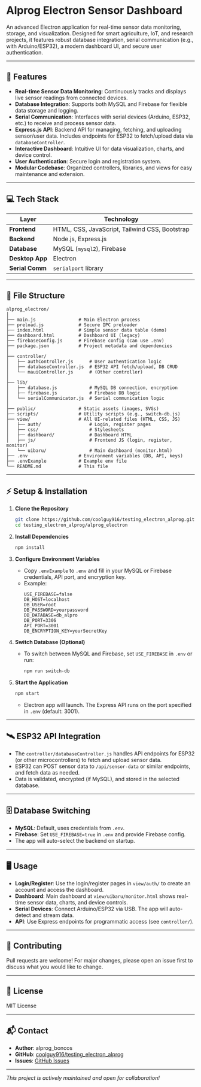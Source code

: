 # Alprog Electron Sensor Dashboard

An advanced Electron application for real-time sensor data monitoring, storage, and visualization. Designed for smart agriculture, IoT, and research projects, it features robust database integration, serial communication (e.g., with Arduino/ESP32), a modern dashboard UI, and secure user authentication.

---

## 🚀 Features

- **Real-time Sensor Data Monitoring**: Continuously tracks and displays live sensor readings from connected devices.
- **Database Integration**: Supports both MySQL and Firebase for flexible data storage and logging.
- **Serial Communication**: Interfaces with serial devices (Arduino, ESP32, etc.) to receive and process sensor data.
- **Express.js API**: Backend API for managing, fetching, and uploading sensor/user data. Includes endpoints for ESP32 to fetch/upload data via `databaseController`.
- **Interactive Dashboard**: Intuitive UI for data visualization, charts, and device control.
- **User Authentication**: Secure login and registration system.
- **Modular Codebase**: Organized controllers, libraries, and views for easy maintenance and extension.

---

## 💻 Tech Stack

| Layer           | Technology                                 |
|-----------------|---------------------------------------------|
| **Frontend**    | HTML, CSS, JavaScript, Tailwind CSS, Bootstrap |
| **Backend**     | Node.js, Express.js                        |
| **Database**    | MySQL (`mysql2`), Firebase                 |
| **Desktop App** | Electron                                   |
| **Serial Comm** | `serialport` library                       |

---

## 📂 File Structure

```
alprog_electron/
│
├── main.js                # Main Electron process
├── preload.js             # Secure IPC preloader
├── index.html             # Simple sensor data table (demo)
├── dashboard.html         # Dashboard UI (legacy)
├── firebaseConfig.js      # Firebase config (can use .env)
├── package.json           # Project metadata and dependencies
│
├── controller/
│   ├── authController.js      # User authentication logic
│   ├── databaseController.js  # ESP32 API fetch/upload, DB CRUD
│   └── mauiController.js      # (Other controller)
│
├── lib/
│   ├── database.js            # MySQL DB connection, encryption
│   ├── firebase.js            # Firebase DB logic
│   └── serialCommunicator.js  # Serial communication logic
│
├── public/                # Static assets (images, SVGs)
├── scripts/               # Utility scripts (e.g., switch-db.js)
├── view/                  # All UI-related files (HTML, CSS, JS)
│   ├── auth/                  # Login, register pages
│   ├── css/                   # Stylesheets
│   ├── dashboard/             # Dashboard HTML
│   ├── js/                    # Frontend JS (login, register, monitor)
│   └── uibaru/                # Main dashboard (monitor.html)
├── .env                   # Environment variables (DB, API, keys)
├── .envExample            # Example env file
└── README.md              # This file
```

---

## ⚡️ Setup & Installation

1. **Clone the Repository**
   ```sh
   git clone https://github.com/coolguy916/testing_electron_alprog.git
   cd testing_electron_alprog/alprog_electron
   ```

2. **Install Dependencies**
   ```sh
   npm install
   ```

3. **Configure Environment Variables**
   - Copy `.envExample` to `.env` and fill in your MySQL or Firebase credentials, API port, and encryption key.
   - Example:
     ```env
     USE_FIREBASE=false
     DB_HOST=localhost
     DB_USER=root
     DB_PASSWORD=yourpassword
     DB_DATABASE=db_alpro
     DB_PORT=3306
     API_PORT=3001
     DB_ENCRYPTION_KEY=yourSecretKey
     ```

4. **Switch Database (Optional)**
   - To switch between MySQL and Firebase, set `USE_FIREBASE` in `.env` or run:
     ```sh
     npm run switch-db
     ```

5. **Start the Application**
   ```sh
   npm start
   ```
   - Electron app will launch. The Express API runs on the port specified in `.env` (default: 3001).

---

## 🛰 ESP32 API Integration

- The `controller/databaseController.js` handles API endpoints for ESP32 (or other microcontrollers) to fetch and upload sensor data.
- ESP32 can POST sensor data to `/api/sensor-data` or similar endpoints, and fetch data as needed.
- Data is validated, encrypted (if MySQL), and stored in the selected database.

---

## 🗄 Database Switching

- **MySQL**: Default, uses credentials from `.env`.
- **Firebase**: Set `USE_FIREBASE=true` in `.env` and provide Firebase config.
- The app will auto-select the backend on startup.

---

## 🖥 Usage

- **Login/Register**: Use the login/register pages in `view/auth/` to create an account and access the dashboard.
- **Dashboard**: Main dashboard at `view/uibaru/monitor.html` shows real-time sensor data, charts, and device controls.
- **Serial Devices**: Connect Arduino/ESP32 via USB. The app will auto-detect and stream data.
- **API**: Use Express endpoints for programmatic access (see `controller/`).

---

## 🤝 Contributing

Pull requests are welcome! For major changes, please open an issue first to discuss what you would like to change.

---

## 📄 License

MIT License

---

## 📬 Contact

- **Author**: alprog_boncos
- **GitHub**: [coolguy916/testing_electron_alprog](https://github.com/coolguy916/testing_electron_alprog)
- **Issues**: [GitHub Issues](https://github.com/coolguy916/testing_electron_alprog/issues)

---

*This project is actively maintained and open for collaboration!*


